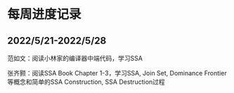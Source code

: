 # 每周进度记录

## 2022/5/21-2022/5/28
范如文：阅读小林家的编译器中端代码，学习SSA

张齐颢：阅读SSA Book Chapter 1-3，学习SSA, Join Set, Dominance Frontier等概念和简单的SSA Construction, SSA Destruction过程
